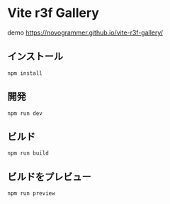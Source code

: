 # Vite r3f Gallery

demo https://novogrammer.github.io/vite-r3f-gallery/



## インストール
```
npm install
```

## 開発
```
npm run dev
```

## ビルド
```
npm run build
```

## ビルドをプレビュー
```
npm run preview
```
